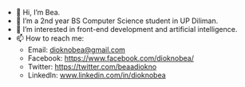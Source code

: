 - 👋 Hi, I’m Bea.
- 🌱 I’m a 2nd year BS Computer Science student in UP Diliman.
- 👀 I’m interested in front-end development and artificial intelligence.
- 📫 How to reach me:
  - Email: dioknobea@gmail.com
  - Facebook: https://www.facebook.com/dioknobea/
  - Twitter: https://twitter.com/beaadiokno
  - LinkedIn: www.linkedin.com/in/dioknobea

<!---
beyatris/beyatris is a ✨ special ✨ repository because its `README.md` (this file) appears on your GitHub profile.
You can click the Preview link to take a look at your changes.
--->
